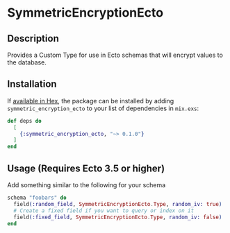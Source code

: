 # SymmetricEncryptionEcto

## Description

Provides a Custom Type for use in Ecto schemas that will encrypt values to the database.

## Installation

If [available in Hex](https://hex.pm/docs/publish), the package can be installed
by adding `symmetric_encryption_ecto` to your list of dependencies in `mix.exs`:

```elixir
def deps do
  [
    {:symmetric_encryption_ecto, "~> 0.1.0"}
  ]
end
```

## Usage (Requires Ecto 3.5 or higher)

Add something similar to the following for your schema
~~~elixir
schema "foobars" do
  field(:random_field, SymmetricEncryptionEcto.Type, random_iv: true)
  # Create a fixed field if you want to query or index on it
  field(:fixed_field, SymmetricEncryptionEcto.Type, random_iv: false)
end
~~~
